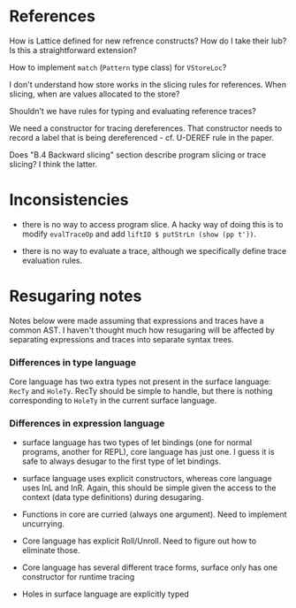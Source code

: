 References
==========

How is Lattice defined for new refrence constructs?  How do I take their lub?
Is this a straightforward extension?

How to implement `match` (`Pattern` type class) for `VStoreLoc`?

I don't understand how store works in the slicing rules for references.  When
slicing, when are values allocated to the store?

Shouldn't we have rules for typing and evaluating reference traces?

We need a constructor for tracing dereferences.  That constructor needs to
record a label that is being dereferenced - cf. U-DEREF rule in the paper.

Does "B.4 Backward slicing" section describe program slicing or trace slicing?
I think the latter.


Inconsistencies
===============

  * there is no way to access program slice.  A hacky way of doing this is to
    modify `evalTraceOp` and add `liftIO $ putStrLn (show (pp t'))`.

  * there is no way to evaluate a trace, although we specifically define trace
    evaluation rules.


Resugaring notes
================

Notes below were made assuming that expressions and traces have a common AST.  I
haven't thought much how resugaring will be affected by separating expressions
and traces into separate syntax trees.


### Differences in type language

Core language has two extra types not present in the surface language: `RecTy`
and `HoleTy`.  RecTy should be simple to handle, but there is nothing
corresponding to `HoleTy` in the current surface language.


### Differences in expression language

  * surface language has two types of let bindings (one for normal programs,
    another for REPL), core language has just one.  I guess it is safe to always
    desugar to the first type of let bindings.

  * surface language uses explicit constructors, whereas core language uses InL
    and InR.  Again, this should be simple given the access to the context (data
    type definitions) during desugaring.

  * Functions in core are curried (always one argument).  Need to implement
    uncurrying.

  * Core language has explicit Roll/Unroll.  Need to figure out how to eliminate
    those.

  * Core language has several different trace forms, surface only has one
    constructor for runtime tracing

  * Holes in surface language are explicitly typed
